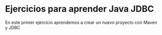 # Ejercicios para aprender Java JDBC
En este primer ejercicio aprendemos a crear un nuevo proyecto con Maven y JDBC

